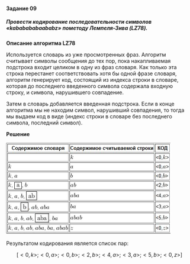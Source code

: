 #### Задание 09

##### Провести кодирование последовательности символов «kababababaababz» пометоду Лемпеля-Зива (LZ78).

**Описание алгоритма LZ78**

Используется словарь из уже просмотренных фраз. Алгоритм считывает символы сообщения до тех пор, пока накапливаемая подстрока входит целиком в одну из фраз словаря. Как только эта строка перестанет соответствовать хотя бы одной фразе словаря, алгоритм генерирует код, состоящий из индекса строки в словаре, которая до последнего введенного символа содержала входную строку, и символа, нарушившего совпадение.

Затем в словарь добавляется введенная подстрока. Если в конце алгоритма мы не находим символ, нарушивший совпадения, то тогда мы выдаем код в виде (индекс строки в словаре без последнего символа, последний символ).

**Решение**

![Screenshot_1](./Practice_09/Screenshot_1.png)

Результатом кодирования является список пар:

$$[<0,k>;<0,a>;<0,b>;<2,b>;<4,a>;<3,a>;<5,b>;<0,z>]$$